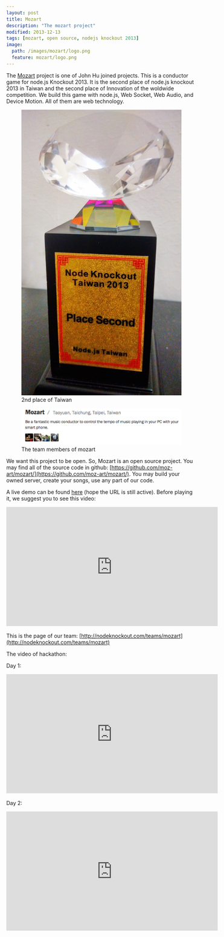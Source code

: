 ```yaml
---
layout: post
title: Mozart
description: "The mozart project"
modified: 2013-12-13
tags: [mozart, open source, nodejs knockout 2013]
image:
  path: /images/mozart/logo.png
  feature: mozart/logo.png
---
```


The [Mozart](https://github.com/moz-art/mozart/) project is one of John Hu joined projects. This is a conductor game for node.js Knockout 2013. It is the second place of node.js knockout 2013 in Taiwan and the second place of Innovation of the woldwide competition. We build this game with node.js, Web Socket, Web Audio, and Device Motion. All of them are web technology.

<figure>
	<img src="/images/mozart/2nd-place.jpg" alt="2nd place of Taiwan">
	<figcaption>2nd place of Taiwan</figcaption>
</figure>

<figure>
	<img src="/images/mozart/the-team.png" alt="The team members of mozart">
	<figcaption>The team members of mozart</figcaption>
</figure>

We want this project to be open. So, Mozart is an open source project. You may find all of the source code in github: [https://github.com/moz-art/mozart/](https://github.com/moz-art/mozart/). You may build your owned server, create your songs, use any part of our code.

A live demo can be found [here](http://mozart.2013.nodeknockout.com/player/) (hope the URL is still active). Before playing it, we suggest you to see this video:

<iframe width="560" height="315" src="https://www.youtube.com/embed/JvXZ2bpX15M" frameborder="0" allow="accelerometer; autoplay; encrypted-media; gyroscope; picture-in-picture" allowfullscreen></iframe>

This is the page of our team: [http://nodeknockout.com/teams/mozart](http://nodeknockout.com/teams/mozart)

The video of hackathon:

Day 1:

<iframe width="560" height="315" src="https://www.youtube.com/embed/cdN2HILHu3U" frameborder="0" allow="accelerometer; autoplay; encrypted-media; gyroscope; picture-in-picture" allowfullscreen></iframe>

Day 2:

<iframe width="560" height="315" src="https://www.youtube.com/embed/wq-ekpvFtJQ" frameborder="0" allow="accelerometer; autoplay; encrypted-media; gyroscope; picture-in-picture" allowfullscreen></iframe>
